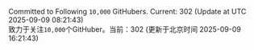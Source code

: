 Committed to Following `10,000` GitHubers. Current: <!-- FOLLOWING_COUNT -->302<!-- FOLLOWING_COUNT --> (Update at UTC <!-- LAST_UPDATED -->2025-09-09 08:21:43<!-- LAST_UPDATED -->)<br>
致力于关注`10,000`个GitHuber。当前：<!-- FOLLOWING_COUNT -->302<!-- FOLLOWING_COUNT --> (更新于北京时间 <!-- LAST_UPDATED_CST -->2025-09-09 16:21:43<!-- LAST_UPDATED_CST -->)
